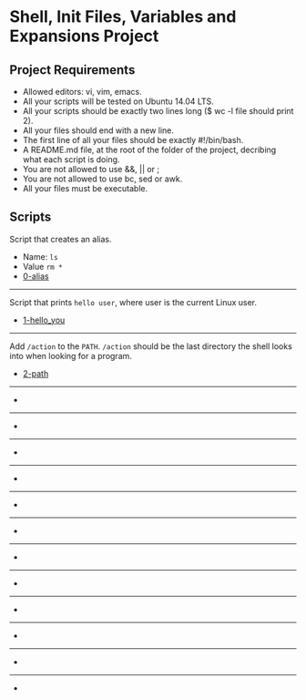 # Shell, Init Files, Variables and Expansions Project

## Project Requirements
* Allowed editors: vi, vim, emacs.
* All your scripts will be tested on Ubuntu 14.04 LTS.
* All your scripts should be exactly two lines long ($ wc -l
  file should print 2).
* All your files should end with a new line.
* The first line of all your files should be exactly #!/bin/bash.
* A README.md file, at the root of the folder of the project,
  decribing what each script is doing.
* You are not allowed to use &&, || or ;
* You are not allowed to use bc, sed or awk.
* All your files must be executable.

## Scripts
Script that creates an alias.
* Name: `ls`
* Value `rm *`
* [0-alias](../0x03-shell_variables_expansions/0-alias)

***
Script that prints `hello user`, where user is the current Linux user.
* [1-hello_you](../0x03-shell_variables_expansions/1-hello_you)

***
Add `/action` to the `PATH`. `/action` should be the last directory the shell looks into when looking for a program.
* [2-path](../0x03-shell_variables_expansions/2-path)

***

* [](../0x03-shell_variables_expansions/)

***

* [](../0x03-shell_variables_expansions/)

***

* [](../0x03-shell_variables_expansions/)

***

* [](../0x03-shell_variables_expansions/)

***

* [](../0x03-shell_variables_expansions/)

***

* [](../0x03-shell_variables_expansions/)

***

* [](../0x03-shell_variables_expansions/)

***

* [](../0x03-shell_variables_expansions/)

***

* [](../0x03-shell_variables_expansions/)

***

* [](../0x03-shell_variables_expansions/)

***

* [](../0x03-shell_variables_expansions/)

***

* [](../0x03-shell_variables_expansions/)
